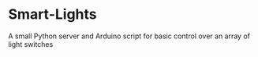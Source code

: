 # Smart-Lights
A small Python server and Arduino script for basic control over an array of light switches
